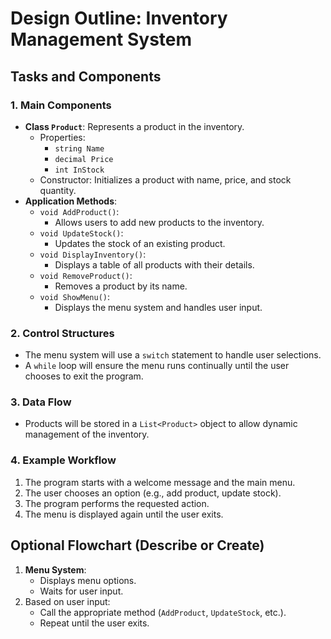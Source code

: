 # Design Outline: Inventory Management System

## Tasks and Components

### 1. Main Components
- **Class `Product`**: Represents a product in the inventory.
    - Properties:
        - `string Name`
        - `decimal Price`
        - `int InStock`
    - Constructor: Initializes a product with name, price, and stock quantity.
- **Application Methods**:
    - `void AddProduct()`:
        - Allows users to add new products to the inventory.
    - `void UpdateStock()`:
        - Updates the stock of an existing product.
    - `void DisplayInventory()`:
        - Displays a table of all products with their details.
    - `void RemoveProduct()`:
        - Removes a product by its name.
    - `void ShowMenu()`:
        - Displays the menu system and handles user input.

### 2. Control Structures
- The menu system will use a `switch` statement to handle user selections.
- A `while` loop will ensure the menu runs continually until the user chooses to exit the program.

### 3. Data Flow
- Products will be stored in a `List<Product>` object to allow dynamic management of the inventory.

### 4. Example Workflow
1. The program starts with a welcome message and the main menu.
2. The user chooses an option (e.g., add product, update stock).
3. The program performs the requested action.
4. The menu is displayed again until the user exits.

## Optional Flowchart (Describe or Create)
1. **Menu System**:
    - Displays menu options.
    - Waits for user input.
2. Based on user input:
    - Call the appropriate method (`AddProduct`, `UpdateStock`, etc.).
    - Repeat until the user exits.